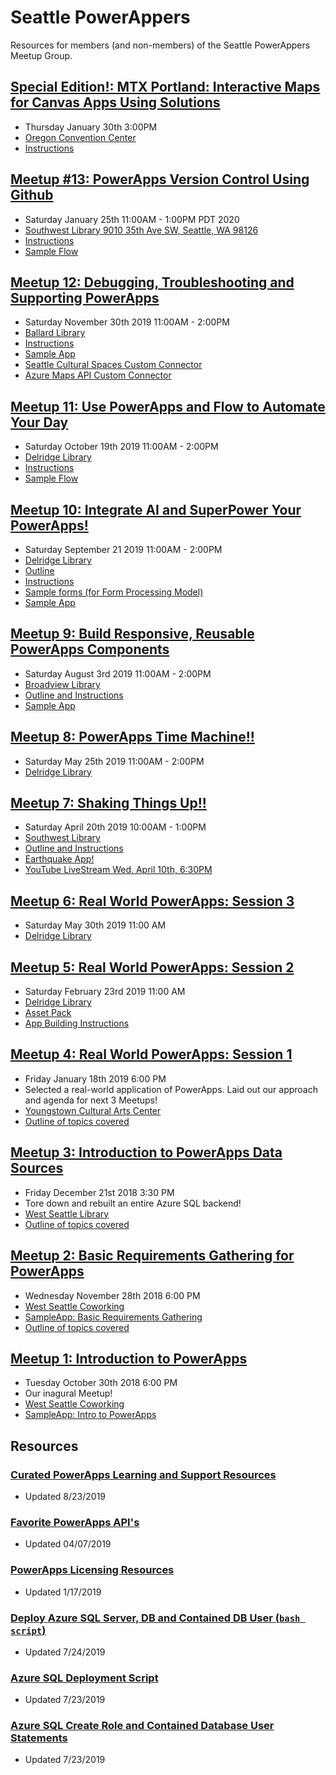 # Seattle PowerAppers
Resources for members (and non-members) of the Seattle PowerAppers Meetup Group.

## [Special Edition!: MTX Portland: Interactive Maps for Canvas Apps Using Solutions](https://impactflow.com/mtx-portland)
- Thursday January 30th 3:00PM
- [Oregon Convention Center](https://www.google.com/maps/place/Oregon+Convention+Center/@45.5275455,-122.6641782,17z/data=!3m1!4b1!4m5!3m4!1s0x5495a0adc5ff1af5:0x610cf37babf5b9df!8m2!3d45.5275418!4d-122.6619895)
- [Instructions](./outlines/Solutions.md)

## [Meetup #13: PowerApps Version Control Using Github](https://www.meetup.com/Seattle-PowerAppers/events/267986040/)
- Saturday January 25th 11:00AM - 1:00PM PDT 2020
- [Southwest Library 9010 35th Ave SW, Seattle, WA 98126](https://www.google.com/maps/place/Southwest+Branch+-+The+Seattle+Public+Library/@47.5225296,-122.378476,17z/data=!3m1!4b1!4m5!3m4!1s0x5490415b59cb97e7:0xa0c0abe7087c7248!8m2!3d47.5225296!4d-122.3762873)
- [Instructions](./outlines/powerappsVersionControl.md)
- [Sample Flow](https://github.com/SeaDude/seattlePowerAppers/raw/master/flows/POWERAPPS_GITHUB_VERSION_CONTROL.zip)

## [Meetup 12: Debugging, Troubleshooting and Supporting PowerApps](https://www.meetup.com/Seattle-PowerAppers/events/266327465/)
- Saturday November 30th 2019 11:00AM - 2:00PM
- [Ballard Library](https://www.spl.org/hours-and-locations/ballard-branch)
- [Instructions](./outlines/powerMaintainability.md)
- [Sample App](https://github.com/SeaDude/seattlePowerAppers/blob/master/apps/SeattleCulturalSpaces_20191126193806.zip)
- [Seattle Cultural Spaces Custom Connector](https://github.com/SeaDude/seattlePowerAppers/blob/master/apps/SeattleCulturalSpaces.swagger.json)
- [Azure Maps API Custom Connector](https://github.com/SeaDude/seattlePowerAppers/blob/master/apps/AzureMaps.json)

## [Meetup 11: Use PowerApps and Flow to Automate Your Day](https://www.meetup.com/Seattle-PowerAppers/events/263286228/)
- Saturday October 19th 2019 11:00AM - 2:00PM
- [Delridge Library](https://www.spl.org/hours-and-locations/delridge-branch)
- [Instructions](./outlines/flowAutomation.md)
- [Sample Flow](https://github.com/SeaDude/seattlePowerAppers/raw/master/apps/automateYourDay.zip)

## [Meetup 10: Integrate AI and SuperPower Your PowerApps!](https://www.meetup.com/Seattle-PowerAppers/events/263286105/)
- Saturday September 21 2019 11:00AM - 2:00PM
- [Delridge Library](https://www.spl.org/hours-and-locations/delridge-branch)
- [Outline](./outlines/AI_BUILDER_MEETUP_OUTLINE.pdf)
- [Instructions](./outlines/AI_BUILDER_MEETUP_INSTRUCTIONS.pdf)
- [Sample forms (for Form Processing Model)](https://github.com/SeaDude/seattlePowerAppers/raw/master/assets/sampleForms.zip)
- [Sample App](https://github.com/SeaDude/seattlePowerAppers/raw/master/apps/MEETUP_AI_BUILDER_20190921153813.zip)

## [Meetup 9: Build Responsive, Reusable PowerApps Components](https://www.meetup.com/Seattle-PowerAppers/events/263285700/)
- Saturday August 3rd 2019 11:00AM - 2:00PM
- [Broadview Library](https://www.spl.org/hours-and-locations/broadview-branch)
- [Outline and Instructions](./outlines/responsiveApps.md)
- [Sample App](./apps/ResponsiveReusableComponents.msapp)

## [Meetup 8: PowerApps Time Machine!!](https://www.meetup.com/Seattle-PowerAppers/events/261340897/)
- Saturday May 25th 2019 11:00AM - 2:00PM
- [Delridge Library](https://www.spl.org/hours-and-locations/delridge-branch)

## [Meetup 7: Shaking Things Up!!](https://www.meetup.com/Seattle-PowerAppers/events/260438267/)
- Saturday April 20th 2019 10:00AM - 1:00PM
- [Southwest Library](https://www.spl.org/hours-and-locations/southwest-branch)
- [Outline and Instructions](./outlines/shakeThingsUp.md)
- [Earthquake App!](./apps/earthquakeApp_LIVESTREAM.msapp)
- [YouTube LiveStream Wed. April 10th, 6:30PM](https://www.youtube.com/watch?v=Th4tNQJWvUQ)

## [Meetup 6: Real World PowerApps: Session 3](https://www.meetup.com/Seattle-PowerAppers/events/259621354/)

- Saturday May 30th 2019 11:00 AM
- [Delridge Library](https://www.spl.org/hours-and-locations/delridge-branch)

## [Meetup 5: Real World PowerApps: Session 2](https://www.meetup.com/Seattle-PowerAppers/events/258614987/)

- Saturday February 23rd 2019 11:00 AM
- [Delridge Library](https://www.spl.org/hours-and-locations/delridge-branch)
- [Asset Pack](./assets/session2.zip)
- [App Building Instructions](./outlines/RealWorldSession2Instructions.md)

## [Meetup 4: Real World PowerApps: Session 1](https://www.meetup.com/Seattle-PowerAppers/events/257957726/)

- Friday January 18th 2019 6:00 PM
- Selected a real-world application of PowerApps. Laid out our approach and agenda for next 3 Meetups!
- [Youngstown Cultural Arts Center](http://youngstownarts.org/)
- [Outline of topics covered](./outlines/realWorldPowerApps1.md)

## [Meetup 3: Introduction to PowerApps Data Sources](https://www.meetup.com/Seattle-PowerAppers/events/lfjklqyxqbjc/)

- Friday December 21st 2018 3:30 PM
- Tore down and rebuilt an entire Azure SQL backend!
- [West Seattle Library](https://www.spl.org/hours-and-locations/west-seattle-branch)
- [Outline of topics covered](./outlines/introToDataSources.md)

## [Meetup 2: Basic Requirements Gathering for PowerApps](https://www.meetup.com/Seattle-PowerAppers/events/pcchlqyxpblc/)

- Wednesday November 28th 2018 6:00 PM
- [West Seattle Coworking](http://www.westseattlecoworking.com/)
- [SampleApp: Basic Requirements Gathering](./apps/basicRequirements.msapp)
- [Outline of topics covered](./outlines/basicReqGathering.md)

## [Meetup 1: Introduction to PowerApps](https://www.meetup.com/Seattle-PowerAppers/events/jkkrkqyxnbpc/)

- Tuesday October 30th 2018 6:00 PM
- Our inagural Meetup! 
- [West Seattle Coworking](http://www.westseattlecoworking.com/)
- [SampleApp: Intro to PowerApps](./apps/introToPowerapps.msapp)

## Resources

### [Curated PowerApps Learning and Support Resources](./gettingStartedResources.md)

- Updated 8/23/2019

### [Favorite PowerApps API's](./favoriteAPIs.md)

- Updated 04/07/2019

### [PowerApps Licensing Resources](./powerappsLicensing.md)

- Updated 1/17/2019

### [Deploy Azure SQL Server, DB and Contained DB User (`bash script`)](./deployAzureSql.md)

- Updated 7/24/2019

### [Azure SQL Deployment Script](./createAzureSQLServerAndDB.sh)

- Updated 7/23/2019

### [Azure SQL Create Role and Contained Database User Statements](./addUsers.sql)

- Updated 7/23/2019
